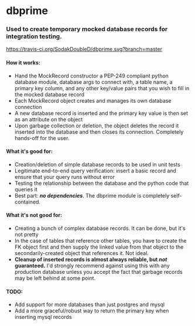 # dbprime
### Used to create temporary mocked database records for integration testing.
https://travis-ci.org/SodakDoubleD/dbprime.svg?branch=master

#### How it works:
* Hand the MockRecord constructor a PEP-249 compliant python database module, database args to connect with, a table name, a primary key column, and any other key/value pairs that you wish to fill in the mocked database record
* Each MockRecord object creates and manages its own database connection
* A new database record is inserted and the primary key value is then set as an attribute on the object
* Upon garbage collection or deletion, the object deletes the record it inserted into the database and then closes its connection. Completely hands-off for the user.

#### What it's good for:
* Creation/deletion of simple database records to be used in unit tests
* Legitimate end-to-end query verification: insert a basic record and ensure that your query runs without error
* Testing the relationship between the database and the python code that queries it
* Best part: **_no dependencies_**. The dbprime module is completely self-contained.

#### What it's not good for:
* Creating a bunch of complex database records. It can be done, but it's not pretty
* In the case of tables that reference other tables, you have to create the FK object first and then supply the linked value from that object to the secondarily-created object that references it. Not ideal.
* **Cleanup of inserted records is almost always reliable, but _not_ guaranteed.** I'd strongly recommend against using this with any production database unless you accept the fact that garbage records may be left behind at some point.


#### TODO:
* Add support for more databases than just postgres and mysql
* Add a more graceful/robust way to return the primary key when inserting mysql records
